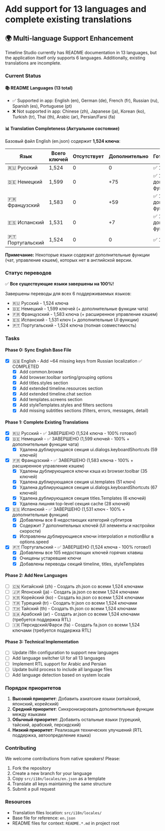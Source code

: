 # Add support for 13 languages and complete existing translations

## 🌍 Multi-language Support Enhancement

Timeline Studio currently has README documentation in 13 languages, but the application itself only supports 6 languages. Additionally, existing translations are incomplete.

### Current Status

#### 📚 README Languages (13 total)
- ✅ Supported in app: English (en), German (de), French (fr), Russian (ru), Spanish (es), Portuguese (pt)
- ❌ Not supported in app: Chinese (zh), Japanese (ja), Korean (ko), Turkish (tr), Thai (th), Arabic (ar), Persian/Farsi (fa)

#### 📊 Translation Completeness (Актуальное состояние)
Базовый файл English (en.json) содержит **1,524 ключа**:

| Язык | Всего ключей | Отсутствует | Дополнительно | Готовность |
|----------|--------------|-------------|---------------|------------|
| 🇷🇺 Русский | 1,524 | 0 | 0 | ✅ 100% |
| 🇩🇪 Немецкий | 1,599 | 0 | +75 | ✅ 100% + доп. функции |
| 🇫🇷 Французский | 1,583 | 0 | +59 | ✅ 100% + доп. функции |
| 🇪🇸 Испанский | 1,531 | 0 | +7 | ✅ 100% + доп. функции |
| 🇵🇹 Португальский | 1,524 | 0 | 0 | ✅ 100% |

**Примечание:** Некоторые языки содержат дополнительные функции (чат, управление кэшем), которых нет в английской версии.

### Статус переводов

✅ **Все существующие языки завершены на 100%!**

Завершены переводы для всех 6 поддерживаемых языков:
- 🇷🇺 Русский - 1,524 ключа
- 🇩🇪 Немецкий - 1,599 ключей (+ дополнительные функции чата)
- 🇫🇷 Французский - 1,583 ключа (+ расширенное управление кэшем)
- 🇪🇸 Испанский - 1,531 ключ (+ дополнительные UI функции)
- 🇵🇹 Португальский - 1,524 ключа (полная совместимость)

### Tasks

#### Phase 0: Sync English Base File
- [x] 🇬🇧 English - Add ~64 missing keys from Russian localization ✅ COMPLETED
  - [x] Add common.browse
  - [x] Add browser.toolbar sorting/grouping options
  - [x] Add titles.styles section
  - [x] Add extended timeline.resources section
  - [x] Add extended timeline.chat section
  - [x] Add templates.screens section
  - [x] Add styleTemplates.styles and filters sections
  - [x] Add missing subtitles sections (filters, errors, messages, detail)

#### Phase 1: Complete Existing Translations
- [x] 🇷🇺 Русский - ✅ ЗАВЕРШЕНО (1,524 ключа - 100% готово!)
- [x] 🇩🇪 Немецкий - ✅ ЗАВЕРШЕНО (1,599 ключей - 100% + дополнительные функции чата)
  - [x] Удалена дублирующаяся секция ui.dialogs.keyboardShortcuts (59 ключей)
- [x] 🇫🇷 Французский - ✅ ЗАВЕРШЕНО (1,583 ключа - 100% + расширенное управление кэшем)
  - [x] Удалены дублирующиеся ключи кэша из browser.toolbar (35 ключей)
  - [x] Удалена дублирующаяся секция ui.templates (51 ключ)
  - [x] Удалена дублирующаяся секция ui.dialogs.keyboardShortcuts (67 ключей)
  - [x] Удалена дублирующаяся секция titles.Templates (6 ключей)
  - [x] Удалена лишняя top-level секция cache (28 ключей)
- [x] 🇪🇸 Испанский - ✅ ЗАВЕРШЕНО (1,531 ключ - 100% + дополнительные функции)
  - [x] Добавлены все 8 недостающих категорий субтитров
  - [x] Содержит 7 дополнительных ключей (UI элементы и настройки скорости)
  - [x] Исправлены дублирующиеся ключи interpolation и motionBlur в options.speed
- [x] 🇵🇹 Португальский - ✅ ЗАВЕРШЕНО (1,524 ключа - 100% готово!)
  - [x] Добавлены все 105 недостающих ключей горячих клавиш
  - [x] Очищены устаревшие ключи
  - [x] Добавлены переводы секций timeline, titles, styleTemplates

#### Phase 2: Add New Languages
- [ ] 🇨🇳 Китайский (zh) - Создать zh.json со всеми 1,524 ключами
- [ ] 🇯🇵 Японский (ja) - Создать ja.json со всеми 1,524 ключами
- [ ] 🇰🇷 Корейский (ko) - Создать ko.json со всеми 1,524 ключами
- [ ] 🇹🇷 Турецкий (tr) - Создать tr.json со всеми 1,524 ключами
- [ ] 🇹🇭 Тайский (th) - Создать th.json со всеми 1,524 ключами
- [ ] 🇸🇦 Арабский (ar) - Создать ar.json со всеми 1,524 ключами (требуется поддержка RTL)
- [ ] 🇮🇷 Персидский/Фарси (fa) - Создать fa.json со всеми 1,524 ключами (требуется поддержка RTL)

#### Phase 3: Technical Implementation
- [ ] Update i18n configuration to support new languages
- [ ] Add language switcher UI for all 13 languages
- [ ] Implement RTL support for Arabic and Persian
- [ ] Update build process to include all language files
- [ ] Add language detection based on system locale

### Порядок приоритетов
1. **Высокий приоритет**: Добавить азиатские языки (китайский, японский, корейский)
2. **Средний приоритет**: Синхронизировать дополнительные функции между языками
3. **Обычный приоритет**: Добавить остальные языки (турецкий, тайский, арабский, персидский)
4. **Низкий приоритет**: Реализация технических улучшений (RTL поддержка, автоопределение языка)

### Contributing
We welcome contributions from native speakers! Please:
1. Fork the repository
2. Create a new branch for your language
3. Copy `src/i18n/locales/en.json` as a template
4. Translate all keys maintaining the same structure
5. Submit a pull request

### Resources
- Translation files location: `src/i18n/locales/`
- Base file for reference: `en.json`
- README files for context: `README.*.md` in project root